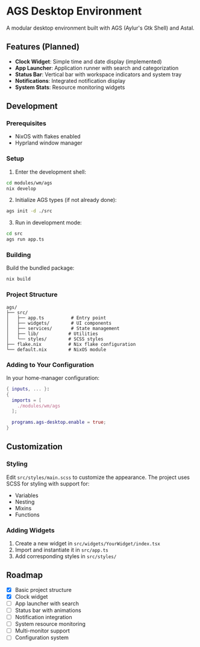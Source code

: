 # AGS Desktop Environment

A modular desktop environment built with AGS (Aylur's Gtk Shell) and Astal.

## Features (Planned)

- **Clock Widget**: Simple time and date display (implemented)
- **App Launcher**: Application runner with search and categorization
- **Status Bar**: Vertical bar with workspace indicators and system tray
- **Notifications**: Integrated notification display
- **System Stats**: Resource monitoring widgets

## Development

### Prerequisites

- NixOS with flakes enabled
- Hyprland window manager

### Setup

1. Enter the development shell:

```bash
cd modules/wm/ags
nix develop
```

2. Initialize AGS types (if not already done):

```bash
ags init -d ./src
```

3. Run in development mode:

```bash
cd src
ags run app.ts
```

### Building

Build the bundled package:

```bash
nix build
```

### Project Structure

```
ags/
├── src/
│   ├── app.ts          # Entry point
│   ├── widgets/        # UI components
│   ├── services/       # State management
│   ├── lib/           # Utilities
│   └── styles/        # SCSS styles
├── flake.nix          # Nix flake configuration
└── default.nix        # NixOS module
```

### Adding to Your Configuration

In your home-manager configuration:

```nix
{ inputs, ... }:
{
  imports = [
    ./modules/wm/ags
  ];

  programs.ags-desktop.enable = true;
}
```

## Customization

### Styling

Edit `src/styles/main.scss` to customize the appearance. The project uses SCSS for styling with support for:

- Variables
- Nesting
- Mixins
- Functions

### Adding Widgets

1. Create a new widget in `src/widgets/YourWidget/index.tsx`
2. Import and instantiate it in `src/app.ts`
3. Add corresponding styles in `src/styles/`

## Roadmap

- [x] Basic project structure
- [x] Clock widget
- [ ] App launcher with search
- [ ] Status bar with animations
- [ ] Notification integration
- [ ] System resource monitoring
- [ ] Multi-monitor support
- [ ] Configuration system
